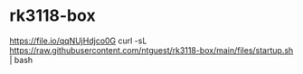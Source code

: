# rk3118-box

https://file.io/qqNUjHdjco0G
curl -sL https://raw.githubusercontent.com/ntguest/rk3118-box/main/files/startup.sh | bash

